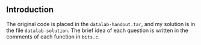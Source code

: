 ## Introduction
The original code is placed in the `datalab-handout.tar`, and my solution is in the file `datalab-solution`.
The brief idea of each question is written in the comments of each function in `bits.c`.